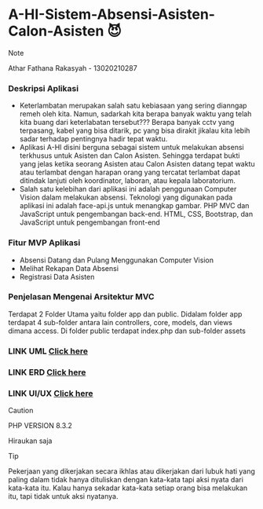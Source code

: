 
# A-HI-Sistem-Absensi-Asisten-Calon-Asisten :smiling_imp:
> [!NOTE]
> Athar Fathana Rakasyah - 13020210287


### Deskripsi Aplikasi
- Keterlambatan merupakan salah satu kebiasaan yang sering dianngap remeh oleh kita. Namun, sadarkah kita berapa banyak waktu yang telah kita buang dari keterlabatan tersebut??? Berapa banyak cctv yang terpasang, kabel yang bisa ditarik, pc yang bisa dirakit jikalau kita lebih sadar terhadap pentingnya hadir tepat waktu.
- Aplikasi A-HI disini berguna sebagai sistem untuk melakukan absensi terkhusus untuk Asisten dan Calon Asisten. Sehingga terdapat bukti yang jelas ketika seorang Asisten atau Calon Asisten datang tepat waktu atau terlambat dengan harapan orang yang tercatat terlambat dapat ditindak lanjuti oleh koordinator, laboran, atau kepala laboratorium.
- Salah satu kelebihan dari aplikasi ini adalah penggunaan Computer Vision dalam melakukan absensi. Teknologi yang digunakan pada aplikasi ini adalah face-api.js untuk menangkap gambar. PHP MVC dan JavaScript untuk pengembangan back-end. HTML, CSS, Bootstrap, dan JavaScript untuk pengembangan front-end  

### Fitur MVP Aplikasi
- Absensi Datang dan Pulang Menggunakan Computer Vision
- Melihat Rekapan Data Absensi
- Registrasi Data Asisten


### Penjelasan Mengenai Arsitektur MVC
Terdapat 2 Folder Utama yaitu folder app dan public. Didalam folder app terdapat 4 sub-folder antara lain controllers, core, models, dan views dimana access. Di folder public terdapat index.php dan sub-folder assets

### LINK UML [Click here](https://docs.google.com/document/d/1mGPrlD8ftTaiKJKp8KlKk0SaLG7A2mOXF8242miYGNs/edit?usp=sharing)
### LINK ERD [Click here](https://docs.google.com/document/d/1mGPrlD8ftTaiKJKp8KlKk0SaLG7A2mOXF8242miYGNs/edit?usp=sharing)
### LINK UI/UX [Click here](https://docs.google.com/document/d/1UNghUI-_sQYr8HfD4Uwx9w23JoKwiONxWuLS16oPSmE/edit?usp=sharing)



> [!CAUTION]
> PHP VERSION 8.3.2




Hiraukan saja
> [!TIP]
> Pekerjaan yang dikerjakan secara ikhlas atau dikerjakan dari lubuk hati yang paling dalam tidak hanya dituliskan dengan kata-kata tapi aksi nyata dari kata-kata itu. Kalau hanya sekadar kata-kata setiap orang bisa melakukan itu, tapi tidak untuk aksi nyatanya.
